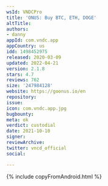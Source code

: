 ```yaml
---
wsId: VNDCPro
title: 'ONUS: Buy BTC, ETH, DOGE'
altTitle: 
authors:
- danny
appId: com.vndc.app
appCountry: us
idd: 1498452975
released: 2020-03-09
updated: 2022-04-21
version: 2.1.8
stars: 4.7
reviews: 762
size: '247984128'
website: https://goonus.io/en
repository: 
issue: 
icon: com.vndc.app.jpg
bugbounty: 
meta: ok
verdict: custodial
date: 2021-10-10
signer: 
reviewArchive: 
twitter: vncd_official
social: 

---
```


{% include copyFromAndroid.html %}
